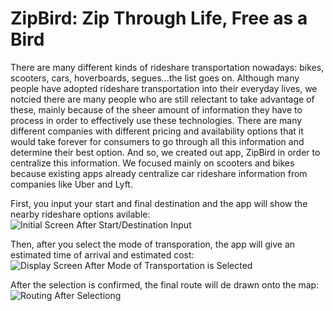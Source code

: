 # ZipBird: Zip Through Life, Free as a Bird

There are many different kinds of rideshare transportation nowadays: bikes, scooters, cars, hoverboards, segues...the list goes on. Although many people have adopted rideshare transportation into their everyday lives, we notcied there are many people who are still relectant to take advantage of these, mainly because of the sheer amount of information they have to process in order to effectively use these technologies. There are many different companies with different pricing and availability options that it would take forever for consumers to go through all this information and determine their best option. And so, we created out app, ZipBird in order to centralize this information. We focused mainly on scooters and bikes because existing apps already centralize car rideshare information from companies like Uber and Lyft.


First, you input your start and final destination and the app will show the nearby rideshare options avilable:
![Initial Screen After Start/Destination Input](https://user-images.githubusercontent.com/55931451/70091876-ec98b380-15d1-11ea-8b4f-d01a0b2eddf1.png)

Then, after you select the mode of transporation, the app will give an estimated time of arrival and estimated cost:
![Display Screen After Mode of Transportation is Selected](https://user-images.githubusercontent.com/55931451/70092034-38e3f380-15d2-11ea-9994-e960e6bf688b.png)

After the selection is confirmed, the final route will de drawn onto the map:
![Routing After Selectiong](https://user-images.githubusercontent.com/55931451/70091190-73e52780-15d0-11ea-8351-e49bc6eb5b25.png)


